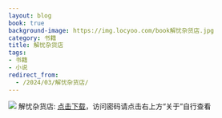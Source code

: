 ```yaml
---
layout: blog
book: true
background-image: https://img.locyoo.com/book解忧杂货店.jpg
category: 书籍
title: 解忧杂货店
tags:
- 书籍
- 小说
redirect_from:
  - /2024/03/解忧杂货店/
---
```

![](https://img.locyoo.com/book解忧杂货店.jpg)
解忧杂货店: <a name = "ref1" href="https://url18.ctfile.com/f/50983618-1063935500-35a34e?p=3619">点击下载</a>，访问密码请点击右上方“关于”自行查看
